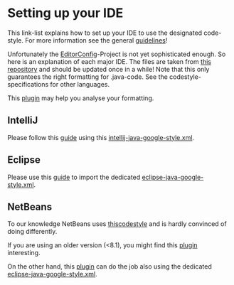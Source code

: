 # Setting up your IDE
This link-list explains how to set up your IDE to use the designated code-style. For more information see the general [guidelines](https://confluence.gistools.geog.uni-heidelberg.de/display/oshdb/Contributing)!


Unfortunately the [EditorConfig](http://editorconfig.org)-Project is not yet sophisticated enough. So here is an explanation of each major IDE. The files are taken from [this repository](https://github.com/google/styleguide) and should be updated once in a while! Note that this only guarantees the right formatting for .java-code. See the codestyle-specifications for other languages.

This [plugin](https://maven.apache.org/plugins/maven-checkstyle-plugin/) may help you analyse your formatting.

## IntelliJ

Please follow this [guide](https://www.jetbrains.com/help/idea/configuring-code-style.html#d80998e33) using this [intellij-java-google-style.xml](/config/ide/intellij-java-google-style.xml).

## Eclipse

Please use this [guide](https://help.eclipse.org/neon/index.jsp?topic=%2Forg.eclipse.jdt.doc.user%2Freference%2Fpreferences%2Fjava%2Fcodestyle%2Fref-preferences-formatter.htm) to import the dedicated [eclipse-java-google-style.xml](/config/ide/eclipse-java-google-style.xml).

## NetBeans

To our knowledge NetBeans uses [this](http://www.oracle.com/technetwork/java/codeconvtoc-136057.html)[codestyle](https://netbeans.org/community/guidelines/code-conventions.html) and is hardly convinced of doing differently.

If you are using an older version (<8.1), you might find this [plugin](http://plugins.netbeans.org/plugin/3413/checkstyle-beans) interesting.

On the other hand, this [plugin](https://github.com/markiewb/eclipsecodeformatter_for_netbeans) can do the job also using the dedicated [eclipse-java-google-style.xml](/config/ide/eclipse-java-google-style.xml).
